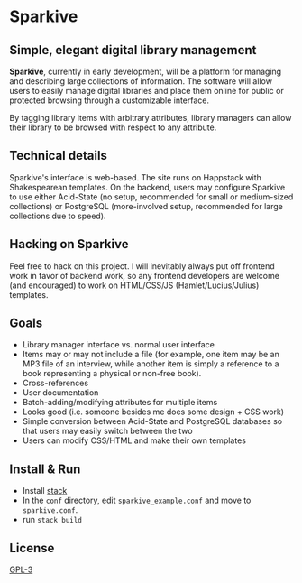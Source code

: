 Sparkive
========

Simple, elegant digital library management
------------------------------------------

**Sparkive**, currently in early development, will be a platform for managing and
describing large collections of information. The software will allow users to
easily manage digital libraries and place them online for public or protected
browsing through a customizable interface.

By tagging library items with arbitrary attributes, library managers can allow
their library to be browsed with respect to any attribute.


Technical details
-----------------

Sparkive's interface is web-based. The site runs on Happstack with Shakespearean
templates. On the backend, users may configure Sparkive to use either Acid-State
(no setup, recommended for small or medium-sized collections) or PostgreSQL
(more-involved setup, recommended for large collections due to speed).


Hacking on Sparkive
-------------------

Feel free to hack on this project. I will inevitably always put off frontend
work in favor of backend work, so any frontend developers are welcome (and
encouraged) to work on HTML/CSS/JS (Hamlet/Lucius/Julius) templates.

Goals
---------------

* Library manager interface vs. normal user interface
* Items may or may not include a file (for example, one item may be an MP3 file
  of an interview, while another item is simply a reference to a book
  representing a physical or non-free book).
* Cross-references
* User documentation
* Batch-adding/modifying attributes for multiple items
* Looks good (i.e. someone besides me does some design + CSS work)
* Simple conversion between Acid-State and PostgreSQL databases so that users
  may easily switch between the two
* Users can modify CSS/HTML and make their own templates

Install & Run
-------------
* Install [stack](https://docs.haskellstack.org/en/stable/README/)
* In the `conf` directory, edit `sparkive_example.conf` and move to `sparkive.conf`.
* run `stack build`

License
-------

[GPL-3](https://www.gnu.org/licenses/gpl-3.0.en.html)
